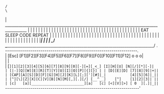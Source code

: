     /                                                                                                \
   |    _________________________________________________________________________________________     |
   |   |                                                                                         |    |
   |   |                                                                                         |    |
   |   |                                                                                         |    |
   |   |                                                                                         |    |
   |   |                                                                                         |    |
   |   |                                                                                         |    |
   |   |                                                                                         |    |
   |   |                                                                                         |    |
   |   |                                                                                         |    |
   |   |                                                                                         |    |
   |   |                                 EAT SLEEP CODE REPEAT                                   |    |
   |   |                                                                                         |    |
   |   |                                                                                         |    |
   |   |                                                                                         |    |
   |   |                                                                                         |    |
   |   |                                                                                         |    |
   |   |                                                                                         |    |
   |   |                                                                                         |    |
   |   |                                                                                         |    |
   |   |                                                                                         |    |
   |   |                                                                                         |    |
   |   |                                                                                         |    |
   |   |                                                                                         |    |
   |   |                                                                                         |    |
   |   |_________________________________________________________________________________________|    |
   |                                                                                                  |
    \________________________________________________________________________________________________/
           \__________________________________________________________________________________/ 
                  . -------------------------------------------------------------------.        
                  | [Esc] [F1][F2][F3][F4][F5][F6][F7][F8][F9][F0][F10][F11][F12] o o o|          
                  |                                                                    |        
                  | [`][1][2][3][4][5][6][7][8][9][0][-][=][_<_] [I][H][U] [N][/][*][-]|        
                  | [|-][Q][W][E][R][T][Y][U][I][O][P][{][}] | | [D][E][D] [7][8][9]|+||        
                  | [CAP][A][S][D][F][G][H][J][K][L][;]['][#]|_|           [4][5][6]|_||        
                  | [^][\][Z][X][C][V][B][N][M][,][.][/] [__^__]    [^]    [1][2][3]| ||        
                  | [c]   [a][________________________][a]   [c] [<][V][>] [ 0  ][.]|_||        
                  `--------------------------------------------------------------------'
